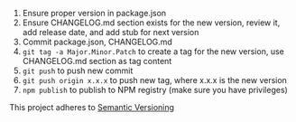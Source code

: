 1. Ensure proper version in package.json
1. Ensure CHANGELOG.md section exists for the new version, review it, add release date, and add stub for next version
1. Commit package.json, CHANGELOG.md
1. `git tag -a Major.Minor.Patch` to create a tag for the new version, use CHANGELOG.md section as tag content
1. `git push` to push new commit
1. `git push origin x.x.x` to push new tag, where x.x.x is the new version
1. `npm publish` to publish to NPM registry (make sure you have privileges)

This project adheres to [Semantic Versioning](http://semver.org/)
